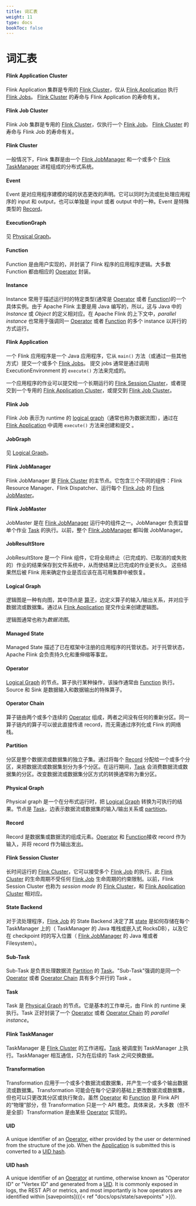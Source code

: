 ```yaml
---
title: 词汇表
weight: 11
type: docs
bookToc: false
---
```

<!--
Licensed to the Apache Software Foundation (ASF) under one
or more contributor license agreements.  See the NOTICE file
distributed with this work for additional information
regarding copyright ownership.  The ASF licenses this file
to you under the Apache License, Version 2.0 (the
"License"); you may not use this file except in compliance
with the License.  You may obtain a copy of the License at

  http://www.apache.org/licenses/LICENSE-2.0

Unless required by applicable law or agreed to in writing,
software distributed under the License is distributed on an
"AS IS" BASIS, WITHOUT WARRANTIES OR CONDITIONS OF ANY
KIND, either express or implied.  See the License for the
specific language governing permissions and limitations
under the License.
-->

# 词汇表

#### Flink Application Cluster

Flink Application 集群是专用的 [Flink Cluster](#flink-cluster)，仅从 [Flink Application](#flink-application) 执行 [Flink Jobs](#flink-job)。
[Flink Cluster](#flink-cluster) 的寿命与 Flink Application 的寿命有关。

#### Flink Job Cluster

Flink Job 集群是专用的 [Flink Cluster](#flink-cluster)，仅执行一个 [Flink Job](#flink-job)。
[Flink Cluster](#flink-cluster) 的寿命与 Flink Job 的寿命有关。

#### Flink Cluster

一般情况下，Flink 集群是由一个 [Flink JobManager](#flink-jobmanager) 和一个或多个 [Flink TaskManager](#flink-taskmanager) 进程组成的分布式系统。

#### Event

Event 是对应用程序建模的域的状态更改的声明。它可以同时为流或批处理应用程序的 input 和 output，也可以单独是 input 或者 output 中的一种。Event 是特殊类型的 [Record](#record)。

#### ExecutionGraph

见 [Physical Graph](#physical-graph)。

#### Function

Function 是由用户实现的，并封装了 Flink 程序的应用程序逻辑。大多数 Function 都由相应的 [Operator](#operator) 封装。

#### Instance

Instance 常用于描述运行时的特定类型(通常是 [Operator](#operator) 或者 [Function](#function))的一个具体实例。由于 Apache Flink 主要是用 Java 编写的，所以，这与 Java 中的 *Instance* 或 *Object* 的定义相对应。在 Apache Flink 的上下文中，*parallel instance* 也常用于强调同一 [Operator](#operator) 或者 [Function](#function) 的多个 instance 以并行的方式运行。

#### Flink Application

一个 Flink 应用程序是一个 Java 应用程序，它从 `main()` 方法（或通过一些其他方式）提交一个或多个 [Flink Jobs](#flink-job)。
提交 jobs 通常是通过调用 ExecutionEnvironment 的 `execute()` 方法来完成的。

一个应用程序的作业可以提交给一个长期运行的 [Flink Session Cluster](#flink-session-cluster)，或者提交到一个专用的 [Flink Application Cluster](#flink-application-cluster)，或提交到 [Flink Job Cluster](#flink-job-cluster)。

#### Flink Job

Flink Job 表示为 runtime 的 [logical graph](#logical-graph)（通常也称为数据流图），通过在 [Flink Application](#flink-application) 中调用 `execute()` 方法来创建和提交 。

#### JobGraph

见 [Logical Graph](#logical-graph)。

#### Flink JobManager

Flink JobManager 是 [Flink Cluster](#flink-cluster) 的主节点。它包含三个不同的组件：Flink Resource Manager、Flink Dispatcher、运行每个 [Flink Job](#flink-job) 的 [Flink JobMaster](#flink-jobmaster)。 


#### Flink JobMaster

JobMaster 是在 [Flink JobManager](#flink-jobmanager) 运行中的组件之一。JobManager 负责监督单个作业 [Task](#task) 的执行。以前，整个 [Flink JobManager](#flink-jobmanager) 都叫做 JobManager。

#### JobResultStore

JobResultStore 是一个 Flink 组件，它将全局终止（已完成的、已取消的或失败的）作业的结果保存到文件系统中，从而使结果比已完成的作业更长久。
这些结果然后被 Flink 用来确定作业是否应该在高可用集群中被恢复。

#### Logical Graph

逻辑图是一种有向图，其中顶点是 [算子](#operator)，边定义算子的输入/输出关系，并对应于数据流或数据集。通过从 [Flink Application](#flink-application) 提交作业来创建逻辑图。

逻辑图通常也称为*数据流图*。

#### Managed State

Managed State 描述了已在框架中注册的应用程序的托管状态。对于托管状态，Apache Flink 会负责持久化和重伸缩等事宜。

#### Operator

[Logical Graph](#logical-graph) 的节点。算子执行某种操作，该操作通常由 [Function](#function) 执行。Source 和 Sink 是数据输入和数据输出的特殊算子。

#### Operator Chain

算子链由两个或多个连续的 [Operator](#operator) 组成，两者之间没有任何的重新分区。同一算子链内的算子可以彼此直接传递 record，而无需通过序列化或 Flink 的网络栈。

#### Partition

分区是整个数据流或数据集的独立子集。通过将每个 [Record](#record) 分配给一个或多个分区，来把数据流或数据集划分为多个分区。在运行期间，[Task](#task) 会消费数据流或数据集的分区。改变数据流或数据集分区方式的转换通常称为重分区。

#### Physical Graph

Physical graph 是一个在分布式运行时，把 [Logical Graph](#logical-graph) 转换为可执行的结果。节点是 [Task](#task)，边表示数据流或数据集的输入/输出关系或 [partition](#partition)。

#### Record

Record 是数据集或数据流的组成元素。[Operator](#operator) 和 [Function](#Function)接收 record 作为输入，并将 record 作为输出发出。

#### Flink Session Cluster

长时间运行的 [Flink Cluster](#flink-cluster)，它可以接受多个 [Flink Job](#flink-job) 的执行。此 [Flink Cluster](#flink-cluster) 的生命周期不受任何 [Flink Job](#flink-job) 生命周期的约束限制。以前，Flink Session Cluster 也称为 *session mode* 的 [Flink Cluster](#flink-cluster)，和 [Flink Application Cluster](#flink-application-cluster) 相对应。

#### State Backend

对于流处理程序，[Flink Job](#flink-job) 的 State Backend 决定了其 [state](#managed-state) 是如何存储在每个 TaskManager 上的（ TaskManager 的 Java 堆栈或嵌入式 RocksDB），以及它在 checkpoint 时的写入位置（ [Flink JobManager](#flink-jobmanager) 的 Java 堆或者 Filesystem）。

#### Sub-Task

Sub-Task 是负责处理数据流 [Partition](#partition) 的 [Task](#task)。"Sub-Task"强调的是同一个 [Operator](#operator) 或者 [Operator Chain](#operator-chain) 具有多个并行的 Task 。

#### Task

Task 是 [Physical Graph](#physical-graph) 的节点。它是基本的工作单元，由 Flink 的 runtime 来执行。Task 正好封装了一个 [Operator](#operator) 或者 [Operator Chain](#operator-chain) 的 *parallel instance*。 

#### Flink TaskManager

TaskManager 是 [Flink Cluster](#flink-cluster) 的工作进程。[Task](#task) 被调度到 TaskManager 上执行。TaskManager 相互通信，只为在后续的 Task 之间交换数据。

#### Transformation

Transformation 应用于一个或多个数据流或数据集，并产生一个或多个输出数据流或数据集。Transformation 可能会在每个记录的基础上更改数据流或数据集，但也可以只更改其分区或执行聚合。虽然 [Operator](#operator) 和 [Function](#function) 是 Flink API 的“物理”部分，但 Transformation 只是一个 API 概念。具体来说，大多数（但不是全部）Transformation 是由某些 [Operator](#operator) 实现的。

#### UID

A unique identifier of an [Operator](#operator), either provided by the user or determined from the
structure of the job. When the [Application](#flink-application) is submitted this is converted to
a [UID hash](#uid-hash).

#### UID hash

A unique identifier of an [Operator](#operator) at runtime, otherwise known as "Operator ID" or
"Vertex ID" and generated from a [UID](#uid).
It is commonly exposed in logs, the REST API or metrics, and most importantly is how
operators are identified within [savepoints]({{< ref "docs/ops/state/savepoints" >}}).
